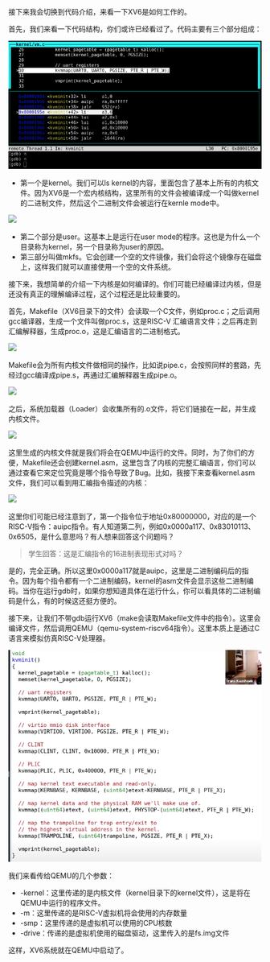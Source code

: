 接下来我会切换到代码介绍，来看一下XV6是如何工作的。

首先，我们来看一下代码结构，你们或许已经看过了。代码主要有三个部分组成：

[![](https://github.com/huihongxiao/MIT6.S081/raw/master/.gitbook/assets/image%20(195).png)](https://github.com/huihongxiao/MIT6.S081/blob/master/.gitbook/assets/image%20\(195\).png)

- 第一个是kernel。我们可以ls kernel的内容，里面包含了基本上所有的内核文件。因为XV6是一个宏内核结构，这里所有的文件会被编译成一个叫做kernel的二进制文件，然后这个二进制文件会被运行在kernle mode中。

[![](https://github.com/huihongxiao/MIT6.S081/raw/master/.gitbook/assets/image%20(395).png)](https://github.com/huihongxiao/MIT6.S081/blob/master/.gitbook/assets/image%20\(395\).png)

- 第二个部分是user。这基本上是运行在user mode的程序。这也是为什么一个目录称为kernel，另一个目录称为user的原因。
- 第三部分叫做mkfs。它会创建一个空的文件镜像，我们会将这个镜像存在磁盘上，这样我们就可以直接使用一个空的文件系统。

接下来，我想简单的介绍一下内核是如何编译的。你们可能已经编译过内核，但是还没有真正的理解编译过程，这个过程还是比较重要的。

首先，Makefile（XV6目录下的文件）会读取一个C文件，例如proc.c；之后调用gcc编译器，生成一个文件叫做proc.s，这是RISC-V 汇编语言文件；之后再走到汇编解释器，生成proc.o，这是汇编语言的二进制格式。

[![](https://github.com/huihongxiao/MIT6.S081/raw/master/.gitbook/assets/image%20(91)%20(1).png)](https://github.com/huihongxiao/MIT6.S081/blob/master/.gitbook/assets/image%20\(91\)%20\(1\).png)

Makefile会为所有内核文件做相同的操作，比如说pipe.c，会按照同样的套路，先经过gcc编译成pipe.s，再通过汇编解释器生成pipe.o。

[![](https://github.com/huihongxiao/MIT6.S081/raw/master/.gitbook/assets/image%20(370).png)](https://github.com/huihongxiao/MIT6.S081/blob/master/.gitbook/assets/image%20\(370\).png)

之后，系统加载器（Loader）会收集所有的.o文件，将它们链接在一起，并生成内核文件。

[![](https://github.com/huihongxiao/MIT6.S081/raw/master/.gitbook/assets/image%20(272).png)](https://github.com/huihongxiao/MIT6.S081/blob/master/.gitbook/assets/image%20\(272\).png)

这里生成的内核文件就是我们将会在QEMU中运行的文件。同时，为了你们的方便，Makefile还会创建kernel.asm，这里包含了内核的完整汇编语言，你们可以通过查看它来定位究竟是哪个指令导致了Bug。比如，我接下来查看kernel.asm文件，我们可以看到用汇编指令描述的内核：

[![](https://github.com/huihongxiao/MIT6.S081/raw/master/.gitbook/assets/image%20(318).png)](https://github.com/huihongxiao/MIT6.S081/blob/master/.gitbook/assets/image%20\(318\).png)

这里你们可能已经注意到了，第一个指令位于地址0x80000000，对应的是一个RISC-V指令：auipc指令。有人知道第二列，例如0x0000a117、0x83010113、0x6505，是什么意思吗？有人想来回答这个问题吗？

> 学生回答：这是汇编指令的16进制表现形式对吗？

是的，完全正确。所以这里0x0000a117就是auipc，这里是二进制编码后的指令。因为每个指令都有一个二进制编码，kernel的asm文件会显示这些二进制编码。当你在运行gdb时，如果你想知道具体在运行什么，你可以看具体的二进制编码是什么，有的时候这还挺方便的。

接下来，让我们不带gdb运行XV6（make会读取Makefile文件中的指令）。这里会编译文件，然后调用QEMU（qemu-system-riscv64指令）。这里本质上是通过C语言来模拟仿真RISC-V处理器。

[![](https://github.com/huihongxiao/MIT6.S081/raw/master/.gitbook/assets/image%20(199).png)](https://github.com/huihongxiao/MIT6.S081/blob/master/.gitbook/assets/image%20\(199\).png)

我们来看传给QEMU的几个参数：

- -kernel：这里传递的是内核文件（kernel目录下的kernel文件），这是将在QEMU中运行的程序文件。
- -m：这里传递的是RISC-V虚拟机将会使用的内存数量
- -smp：这里传递的是虚拟机可以使用的CPU核数
- -drive：传递的是虚拟机使用的磁盘驱动，这里传入的是fs.img文件

这样，XV6系统就在QEMU中启动了。